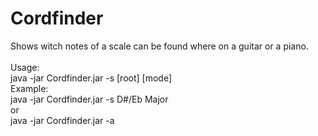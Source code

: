 # Cordfinder
Shows witch notes of a scale can be found where on a guitar or a piano.<br>
<br>
Usage:<br>
		java -jar Cordfinder.jar -s [root] [mode]<br>
		Example:<br>
			java -jar Cordfinder.jar -s D#/Eb Major<br>
	or<br>
		java -jar Cordfinder.jar -a<br>
		